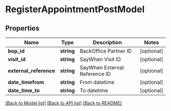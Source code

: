 # RegisterAppointmentPostModel

## Properties
Name | Type | Description | Notes
------------ | ------------- | ------------- | -------------
**bop_id** | **string** | BackOffice Partner ID | [optional] 
**visit_id** | **string** | SayWhen Visit ID | [optional] 
**external_reference** | **string** | SayWhen External Reference ID | [optional] 
**date_timefrom** | **string** | From datetime | [optional] 
**date_time_to** | **string** | To datetime | [optional] 

[[Back to Model list]](../README.md#documentation-for-models) [[Back to API list]](../README.md#documentation-for-api-endpoints) [[Back to README]](../README.md)


